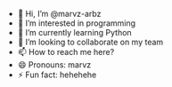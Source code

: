 - 👋 Hi, I’m @marvz-arbz
- 👀 I’m interested in programming
- 🌱 I’m currently learning Python
- 💞️ I’m looking to collaborate on my team
- 📫 How to reach me here?
- 😄 Pronouns: marvz
- ⚡ Fun fact: hehehehe

<!---
marvz-arbz/marvz-arbz is a ✨ special ✨ repository because its `README.md` (this file) appears on your GitHub profile.
You can click the Preview link to take a look at your changes.
--->
